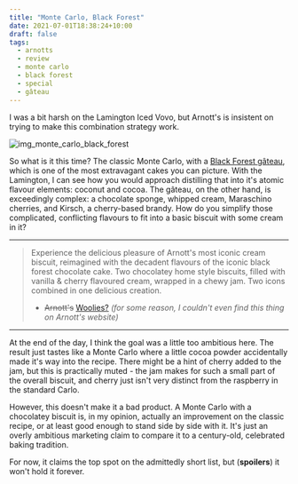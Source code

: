 ```yaml
---
title: "Monte Carlo, Black Forest"
date: 2021-07-01T18:38:24+10:00
draft: false
tags:
  - arnotts
  - review
  - monte carlo
  - black forest
  - special
  - gâteau
---
```


I was a bit harsh on the Lamington Iced Vovo, but Arnott's is insistent on trying to make this combination strategy work.

<!--more-->

![img_monte_carlo_black_forest](/arnotts/monte_carlo_black_forest/monte_carlo_black_forest.png)

So what is it this time? The classic Monte Carlo, with a [Black Forest gâteau][link-wikipedia], which is one of the most extravagant cakes you can picture. With the Lamington, I can see how you would approach distilling that into it's atomic flavour elements: coconut and cocoa. The gâteau, on the other hand, is exceedingly complex: a chocolate sponge, whipped cream, Maraschino cherries, and Kirsch, a cherry-based brandy. How do you simplify those complicated, conflicting flavours to fit into a basic biscuit with some cream in it?

---

> Experience the delicious pleasure of Arnott's most iconic cream biscuit, reimagined with the decadent flavours of the iconic black forest chocolate cake. Two chocolatey home style biscuits, filled with vanilla & cherry flavoured cream, wrapped in a chewy jam. Two icons combined in one delicious creation.
>
> - ~~Arnott's~~ [Woolies?][link-woolies] _(for some reason, I couldn't even find this thing on Arnott's website)_

---

At the end of the day, I think the goal was a little too ambitious here. The result just tastes like a Monte Carlo where a little cocoa powder accidentally made it's way into the recipe. There might be a hint of cherry added to the jam, but this is practically muted - the jam makes for such a small part of the overall biscuit, and cherry just isn't very distinct from the raspberry in the standard Carlo.

However, this doesn't make it a bad product. A Monte Carlo with a chocolatey biscuit is, in my opinion, actually an improvement on the classic recipe, or at least good enough to stand side by side with it. It's just an overly ambitious marketing claim to compare it to a century-old, celebrated baking tradition. 

For now, it claims the top spot on the admittedly short list, but (**spoilers**) it won't hold it forever.






[link-woolies]: https://www.woolworths.com.au/shop/productdetails/103906/arnott-s-monte-carlo-black-forest
[link-wikipedia]: https://en.wikipedia.org/wiki/Black_Forest_gateau
[link-iced-vovo-lamington]: https://www.tylerquinlivan.com/arnotts/iced_vovo_lamington/